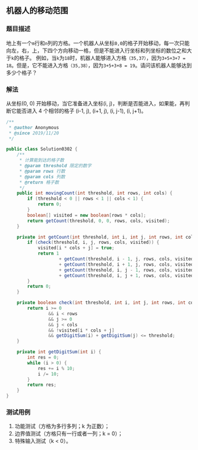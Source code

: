 ## 机器人的移动范围

### 题目描述
地上有一个`m`行和`n`列的方格。一个机器人从坐标`0,0`的格子开始移动，每一次只能向左，右，上，下四个方向移动一格，但是不能进入行坐标和列坐标的数位之和大于`k`的格子。 例如，当`k`为`18`时，机器人能够进入方格`（35,37）`，因为`3+5+3+7 = 18`。但是，它不能进入方格`（35,38）`，因为`3+5+3+8 = 19`。请问该机器人能够达到多少个格子？

### 解法
从坐标(0, 0) 开始移动，当它准备进入坐标(i, j)，判断是否能进入，如果能，再判断它能否进入 4 个相邻的格子 (i-1, j), (i+1, j), (i, j-1), (i, j+1)。

```java
/**
 * @author Anonymous
 * @since 2019/11/20
 */

public class Solution0302 {
    /**
     * 计算能到达的格子数
     * @param threshold 限定的数字
     * @param rows 行数
     * @param cols 列数
     * @return 格子数
     */
    public int movingCount(int threshold, int rows, int cols) {
        if (threshold < 0 || rows < 1 || cols < 1) {
            return 0;
        }
        boolean[] visited = new boolean[rows * cols];
        return getCount(threshold, 0, 0, rows, cols, visited);
    }

    private int getCount(int threshold, int i, int j, int rows, int cols, boolean[] visited) {
        if (check(threshold, i, j, rows, cols, visited)) {
            visited[i * cols + j] = true;
            return 1
                    + getCount(threshold, i - 1, j, rows, cols, visited)
                    + getCount(threshold, i + 1, j, rows, cols, visited)
                    + getCount(threshold, i, j - 1, rows, cols, visited)
                    + getCount(threshold, i, j + 1, rows, cols, visited);
        }
        return 0;
    }

    private boolean check(int threshold, int i, int j, int rows, int cols, boolean[] visited) {
        return i >= 0
                && i < rows
                && j >= 0
                && j < cols
                && !visited[i * cols + j]
                && getDigitSum(i) + getDigitSum(j) <= threshold;
    }

    private int getDigitSum(int i) {
        int res = 0;
        while (i > 0) {
            res += i % 10;
            i /= 10;
        }
        return res;
    }
}
```

### 测试用例
1. 功能测试（方格为多行多列；k 为正数）；
2. 边界值测试（方格只有一行或者一列；k = 0）；
3. 特殊输入测试（k < 0）。